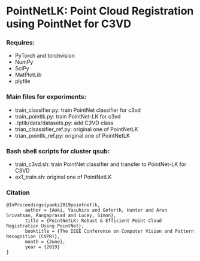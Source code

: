 # PointNetLK: Point Cloud Registration using PointNet for C3VD

### Requires:
* PyTorch and torchvision
* NumPy
* SciPy
* MatPlotLib
* plyfile

### Main files for experiments:
* train_classifier.py: train PointNet classifier for c3vd
* train_pointlk.py: train PointNet-LK for c3vd
* ./ptlk/data/datasets.py: add C3VD class
* trian_clsassifier_ref.py: original one of PointNetLK
* trian_pointlk_ref.py: original one of PointNetLK


### Bash shell scripts for cluster qsub:
* train_c3vd.sh: train PointNet classifier and transfer to PointNet-LK for C3VD
* ex1_train.sh: original one of PointNetLK


### Citation

```
@InProceedings{yaoki2019pointnetlk,
       author = {Aoki, Yasuhiro and Goforth, Hunter and Arun Srivatsan, Rangaprasad and Lucey, Simon},
       title = {PointNetLK: Robust & Efficient Point Cloud Registration Using PointNet},
       booktitle = {The IEEE Conference on Computer Vision and Pattern Recognition (CVPR)},
       month = {June},
       year = {2019}
}
```
